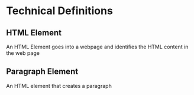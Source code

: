 # Technical Definitions

## HTML Element
An HTML Element goes into a webpage and identifies the HTML content in the web page

## Paragraph Element
An HTML element that creates a paragraph
